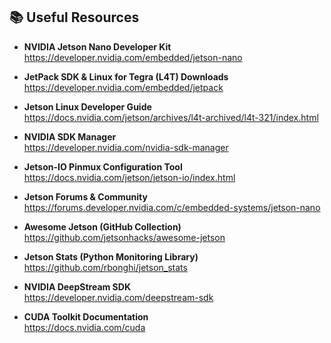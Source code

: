 ## 📚 Useful Resources

- **NVIDIA Jetson Nano Developer Kit**  
  https://developer.nvidia.com/embedded/jetson-nano

- **JetPack SDK & Linux for Tegra (L4T) Downloads**  
  https://developer.nvidia.com/embedded/jetpack

- **Jetson Linux Developer Guide**  
  https://docs.nvidia.com/jetson/archives/l4t-archived/l4t-321/index.html

- **NVIDIA SDK Manager**  
  https://developer.nvidia.com/nvidia-sdk-manager

- **Jetson-IO Pinmux Configuration Tool**  
  https://docs.nvidia.com/jetson/jetson-io/index.html

- **Jetson Forums & Community**  
  https://forums.developer.nvidia.com/c/embedded-systems/jetson-nano

- **Awesome Jetson (GitHub Collection)**  
  https://github.com/jetsonhacks/awesome-jetson

- **Jetson Stats (Python Monitoring Library)**  
  https://github.com/rbonghi/jetson_stats

- **NVIDIA DeepStream SDK**  
  https://developer.nvidia.com/deepstream-sdk

- **CUDA Toolkit Documentation**  
  https://docs.nvidia.com/cuda
